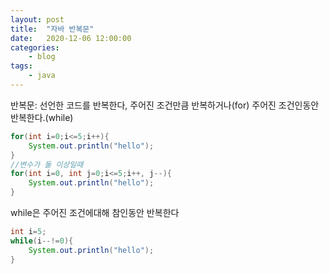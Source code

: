 ```yaml
---
layout: post
title:	"자바 반복문"
date:	2020-12-06 12:00:00
categories:
    - blog
tags:
    - java
---
```

반복문: 선언한 코드를 반복한다, 주어진 조건만큼 반복하거나(for) 주어진 조건인동안 반복한다.(while) 
```java
for(int i=0;i<=5;i++){
    System.out.println("hello");
}
//변수가 둘 이상일때
for(int i=0, int j=0;i<=5;i++, j--){
    System.out.println("hello");
}
```
while은 주어진 조건에대해 참인동안 반복한다

```java
int i=5;
while(i--!=0){
    System.out.println("hello");
}
```